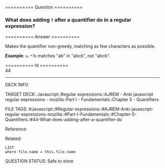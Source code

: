 ========== Question ==========  

### What does adding `?` after a quantifier do in a regular expression?  

========== Answer ==========  

Makes the quantifier non-greedy, matching as few characters as possible.

**Example**: `a.*?b` matches "ab" in "abcb", not "abcb".

========== Id ==========  
44

---

DECK INFO

TARGET DECK: Javascript::Regular expressions::AJREM - Anki javascript regular expressions - mozilla::Part I - Fundamentals::Chapter 5 - Quantifiers

FILE TAGS: #Javascript::#Regular-expressions::#AJREM-Anki-javascript-regular-expressions-mozilla::#Part-I-Fundamentals::#Chapter-5-Quantifiers::#44-What-does-adding-after-a-quantifier-do

Reference:

Related:

```dataview
LIST
where file.name = this.file.name
```


QUESTION STATUS: Safe to store
